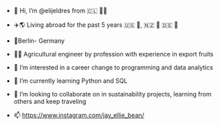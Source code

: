 - 👋 Hi, I’m @elijeldres from 🇨🇱 🗿🍷
- ✈️🌎  Living abroad for the past 5 years 🇺🇸 🤠, 🇳🇿 🥝 🇩🇪 🥨
- 📍Berlin- Germany 
- 🍇🚢 Agricultural engineer by profession with experience in export fruits
- 👀 I’m interested in a career change to programming and data analytics 
- 🌱 I’m currently learning Python and SQL
- 💞️ I’m looking to collaborate on in sustainability projects, learning from others and keep traveling

- 📫 https://www.instagram.com/jay_ellie_bean/ 

<!---
elijeldres/elijeldres is a ✨ special ✨ repository because its `README.md` (this file) appears on your GitHub profile.
You can click the Preview link to take a look at your changes.
--->

